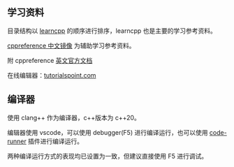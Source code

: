 ## 学习资料

目录结构以 [learncpp](https://www.learncpp.com/) 的顺序进行排序，learncpp 也是主要的学习参考资料。


[cppreference 中文镜像](https://cppreference.cn/) 为辅助学习参考资料。

附 cppreference [英文官方文档](https://cppreference.com/)

在线编辑器：[tutorialspoint.com](https://www.tutorialspoint.com/compilers/online-cpp-compiler.htm)


## 编译器

使用 clang++ 作为编译器，c++版本为 c++20。

编辑器使用 vscode，可以使用 debugger(F5) 进行编译运行，也可以使用 [code-runner](https://marketplace.visualstudio.com/items?itemName=formulahendry.code-runner) 插件进行编译运行。

两种编译运行方式的表现均已设置为一致，但建议直接使用 F5 进行调试。
